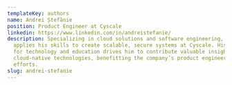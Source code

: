 ```yaml
---
templateKey: authors
name: Andrei Ștefănie
position: Product Engineer at Cyscale
linkedin: https://www.linkedin.com/in/andreistefanie/
description: Specializing in cloud solutions and software engineering, Andrei
  applies his skills to create scalable, secure systems at Cyscale. His passion
  for technology and education drives him to contribute valuable insights into
  cloud-native technologies, benefitting the company’s product engineering
  efforts.
slug: andrei-stefanie
---
```

